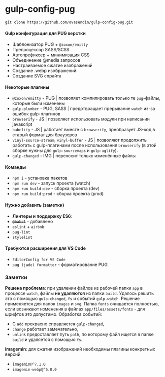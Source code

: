 # gulp-config-pug

```html
git clone https://github.com/ovasendin/gulp-config-pug.git
```

#### Gulp конфигурация для PUG верстки

- Шаблонизатор PUG + `@zoxon/emitty`
- Препроцессор SASS/SCSS
- Автопрефиксер + минимизация CSS
- Объединение @media запросов
- Настраиваемое сжатие изображений
- Создание .webp изображений
- Создание SVG спрайта

#### Некоторые плагины

- `@zoxon/emitty` - PUG | позволяет компилировать только те `pug`-файлы, которые были изменены
- `gulp-plumber` - PUG, SASS | предотвращает прерывание `watch` из-за ошибок gulp-плагинов
- `browserify` - JS | позволяет использовать модули при написании javascript
- `babelify` - JS | работает вместе с `browserify`, преобразует JS-код в старый формат для браузеров
- `vinyl-source-stream`, `vinyl-buffer` - JS | позволяют продолжить работать с gulp-плагинами после использования `browserify` (в этой сборке нужны для `gulp-sourcemaps` и `gulp-uglify`).
- `gulp-changed` - IMG | переносит только изменённые файлы

#### Команды

- `npm i` - установка пакетов
- `npm run dev` - запуск проекта (watch)
- `npm run build:dev` - сборка проекта (dev)
- `npm run build:prod` - сборка проекта (prod)

#### Нужно добавить (заметки)

- **Линтеры и поддержку ES6**:
- ~~`@babel`~~ - добавлено
- `eslint` + `airbnb`
- `pug-lint`
- `stylelint`

#### Требуются расширения для VS Code

- `EditorConfig for VS Code`
- `pug (jade) formatter` - форматирование PUG

### Заметки

**Решена проблема**: при удалении файлов из рабочей папки `app` в процессе `watch`, файлы **не удаляются** из папки `build`. Удалось решить это с помощью `gulp-changed`, `fs` и событий `gulp.watch`. Решение применяется для папок `images` и `svg`. Папка `fonts` очищается полностью, если возникают изменения в файлах `app/files/assets/fonts` - для шрифтов это допустимо. Обработка событий:

- С `add` прекрасно справляется `gulp-changed`,
- `change` работает замечательно,
- `unlink` предоставляет путь `path`, по которому файл ищется в папке `build` и удаляется с помощью `fs`.

**imagemin**: для сжатия изображений необходимы плагины конкретных версий:

- `imagemin@^7.1.0`
- `imagemin-webp@^6.0.0`
